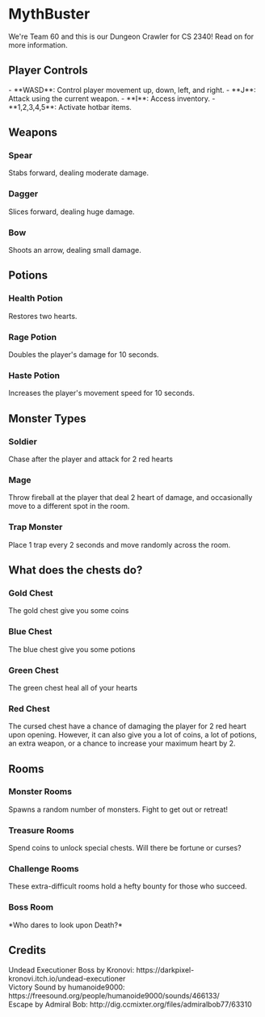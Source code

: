 # MythBuster
We're Team 60 and this is our Dungeon Crawler for CS 2340! Read on for more information.

<h2> Player Controls </h2>
- **WASD**: Control player movement up, down, left, and right.
- **J**: Attack using the current weapon.
- **I**: Access inventory.
- **1,2,3,4,5**: Activate hotbar items.

<h2> Weapons </h2>
<h3> Spear </h3>
Stabs forward, dealing moderate damage.
<h3> Dagger </h3>
Slices forward, dealing huge damage.
<h3> Bow </h3>
Shoots an arrow, dealing small damage.

<h2> Potions </h2>
<h3> Health Potion </h3>
Restores two hearts.
<h3> Rage Potion </h3>
Doubles the player's damage for 10 seconds.
<h3> Haste Potion </h3>
Increases the player's movement speed for 10 seconds.

<h2> Monster Types </h2>
<h3> Soldier </h3>
Chase after the player and attack for 2 red hearts
<h3> Mage </h3>
Throw fireball at the player that deal 2 heart of damage, and occasionally move to a different spot in the room.
<h3> Trap Monster </h3>
Place 1 trap every 2 seconds and move randomly across the room.

<h2> What does the chests do? </h2>
<h3> Gold Chest </h3>
The gold chest give you some coins
<h3> Blue Chest </h3>
The blue chest give you some potions
<h3> Green Chest </h3>
The green chest heal all of your hearts
<h3> Red Chest </h3>
The cursed chest have a chance of damaging the player for 2 red heart upon opening. However, it can also give you a lot of coins, a lot of potions, an extra weapon, or a chance to increase your maximum heart by 2.

<h2> Rooms </h2>
<h3> Monster Rooms </h3>
Spawns a random number of monsters. Fight to get out or retreat!
<h3> Treasure Rooms </h3>
Spend coins to unlock special chests. Will there be fortune or curses?
<h3> Challenge Rooms </h3>
These extra-difficult rooms hold a hefty bounty for those who succeed.
<h3> Boss Room </h3>
*Who dares to look upon Death?*

<h2> Credits </h2>
Undead Executioner Boss by Kronovi: https://darkpixel-kronovi.itch.io/undead-executioner
<br>
Victory Sound by humanoide9000: https://freesound.org/people/humanoide9000/sounds/466133/
<br>
Escape by Admiral Bob: http://dig.ccmixter.org/files/admiralbob77/63310